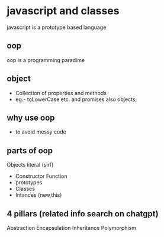 # javascript and classes
javascript is a prototype based language

## oop
oop is a programming paradime

## object

- Collection of properties and methods
- eg:- toLowerCase etc. and promises also objects;

## why use oop

- to avoid messy code

## parts of oop

Objects literal (sirf)

- Constructor Function
- prototypes
- Classes
- Intances (new,this)

## 4 pillars   (related info search on chatgpt)

Abstraction
Encapsulation
Inheritance
Polymorphism
